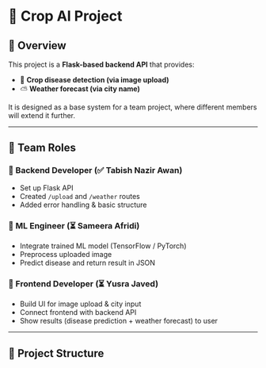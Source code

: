 # 🌱 Crop AI Project

## 📌 Overview
This project is a **Flask-based backend API** that provides:
- 🌾 **Crop disease detection (via image upload)**  
- ⛅ **Weather forecast (via city name)**  

It is designed as a base system for a team project, where different members will extend it further.  

---

## 👥 Team Roles

### 🔹 Backend Developer (✅ Tabish Nazir Awan)
- Set up Flask API  
- Created `/upload` and `/weather` routes  
- Added error handling & basic structure  

### 🔹 ML Engineer (⏳ Sameera Afridi)
- Integrate trained ML model (TensorFlow / PyTorch)  
- Preprocess uploaded image  
- Predict disease and return result in JSON  

### 🔹 Frontend Developer (⏳ Yusra Javed)
- Build UI for image upload & city input  
- Connect frontend with backend API  
- Show results (disease prediction + weather forecast) to user  

---

## 📂 Project Structure
